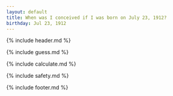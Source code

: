 ```yaml
---
layout: default
title: When was I conceived if I was born on July 23, 1912?
birthday: Jul 23, 1912
---
```


{% include header.md %}

{% include guess.md %}

{% include calculate.md %}

{% include safety.md %}

{% include footer.md %}



